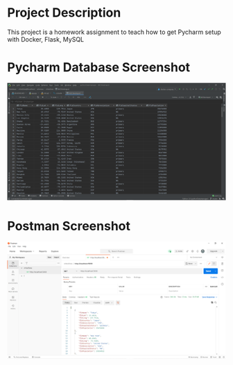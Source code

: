 # Project Description
This project is a homework assignment to teach how to get Pycharm setup with Docker, Flask, MySQL

# Pycharm Database Screenshot
![pycharm request output](screenshots/pycharmdbImg.PNG)
# Postman Screenshot
![postman request output](screenshots/postmanImg.PNG)
